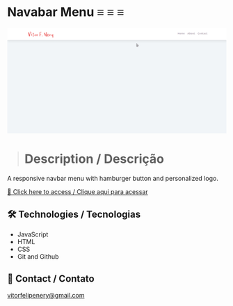# Navabar Menu ≡ ≡ ≡

![preview](./.github/preview.gif)

> # Description / Descrição

A responsive navbar menu with hamburger button and personalized logo.

[🔗 Click here to access / Clique aqui para acessar](https://navbar-menu-vitorfnery.netlify.app/)

## 🛠️ Technologies / Tecnologias

- JavaScript
- HTML
- CSS
- Git and Github

## 📣 Contact / Contato

vitorfelipenery@gmail.com
